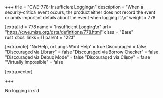 +++
title = "CWE-778: Insufficient Logging\n"
description = "When a security-critical event occurs, the product either does not record the event or omits important details about the event when logging it.\n"
weight = 778

[extra]
id = 778
name = "Insufficient Logging\n"
url = "https://cwe.mitre.org/data/definitions/778.html"
class = "Base"
rust_docs_links = []
parent = "223"

[extra.vote]
"No Help, or Langs Wont Help" = true
Discouraged = false
"Discouraged via Library" = false
"Discouraged via Borrow Checker" = false
"Discouraged via Debug Mode" = false
"Discouraged via Clippy" = false
"Virtually Impossible" = false

[extra.vector]

+++

No logging in std